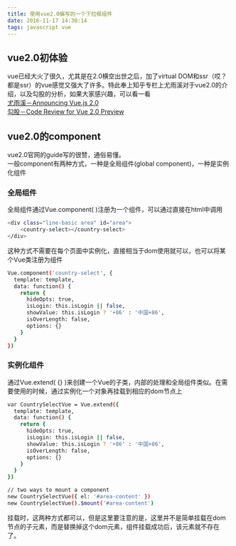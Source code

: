 ```yaml
---
title: 使用vue2.0编写的一个下拉框组件
date: 2016-11-17 14:30:14
tags: javascript vue
---
```


## vue2.0初体验
vue已经大火了很久，尤其是在2.0横空出世之后，加了virtual DOM和ssr（哎？都是ssr）的vue感觉又强大了许多。特此奉上知乎专栏上尤雨溪对于vue2.0的介绍，以及勾股的分析，如果大家感兴趣，可以看一看    
[尤雨溪－Announcing Vue.js 2.0](https://zhuanlan.zhihu.com/p/20814761)    
[勾股－Code Review for Vue 2.0 Preview](http://jiongks.name/blog/code-review-for-vue-next/)

## vue2.0的component
vue2.0官网的guide写的很赞，通俗易懂。    
一般component有两种方式，一种是全局组件(global component)，一种是实例化组件

<!-- more -->

### 全局组件
全局组件通过Vue.component( )注册为一个组件，可以通过<component></component>直接在html中调用
``` bash
<div class="line-basic area" id="area">
    <country-select></country-select>
</div>
```

这种方式不需要在每个页面中实例化，直接相当于dom使用就可以，也可以将某个Vue类注册为组件
``` bash
Vue.component('country-select', {
  template: template,
  data: function() {
    return {
      hideOpts: true,
      isLogin: this.isLogin || false,
      showValue: this.isLogin ? '+86' : '中国+86',
      isOverLength: false,
      options: {}
    }
  }
})
```

### 实例化组件
通过Vue.extend( {} )来创建一个Vue的子类，内部的处理和全局组件类似。在需要使用的时候，通过实例化一个对象再挂载到相应的dom节点上
``` bash
var CountrySelectVue = Vue.extend({
  template: template,
  data: function() {
    return {
      hideOpts: true,
      isLogin: this.isLogin || false,
      showValue: this.isLogin ? '+86' : '中国+86',
      isOverLength: false,
      options: {}
    }
  }
})

// two ways to mount a component
new CountrySelectVue({ el: '#area-content' })
new CountrySelectVue().$mount('#area-content')
```
挂载时，这两种方式都可以，但是这里要注意的是，这里并不是简单挂载在dom节点的子元素，而是替换掉这个dom元素，组件挂载成功后，该元素就不存在了。
